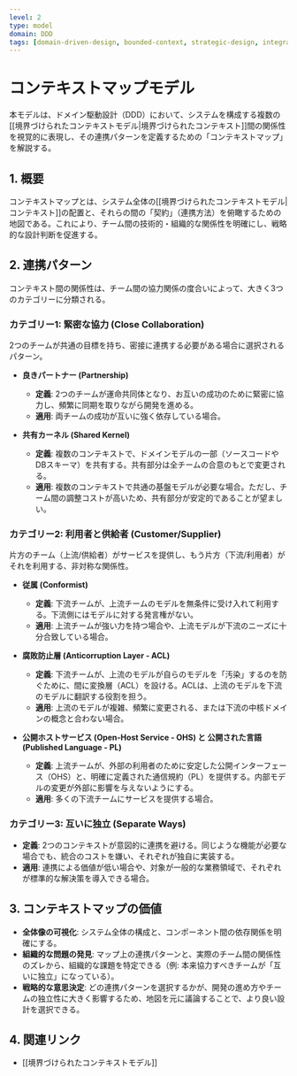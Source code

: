 ```yaml
---
level: 2
type: model
domain: DDD
tags: [domain-driven-design, bounded-context, strategic-design, integration, context-map]
---
```

# コンテキストマップモデル

本モデルは、ドメイン駆動設計（DDD）において、システムを構成する複数の[[境界づけられたコンテキストモデル|境界づけられたコンテキスト]]間の関係性を視覚的に表現し、その連携パターンを定義するための「コンテキストマップ」を解説する。

## 1. 概要

コンテキストマップとは、システム全体の[[境界づけられたコンテキストモデル|コンテキスト]]の配置と、それらの間の「契約」（連携方法）を俯瞰するための地図である。これにより、チーム間の技術的・組織的な関係性を明確にし、戦略的な設計判断を促進する。

## 2. 連携パターン

コンテキスト間の関係性は、チーム間の協力関係の度合いによって、大きく3つのカテゴリーに分類される。

### カテゴリー1: 緊密な協力 (Close Collaboration)

2つのチームが共通の目標を持ち、密接に連携する必要がある場合に選択されるパターン。

- **良きパートナー (Partnership)**
    - **定義**: 2つのチームが運命共同体となり、お互いの成功のために緊密に協力し、頻繁に同期を取りながら開発を進める。
    - **適用**: 両チームの成功が互いに強く依存している場合。

- **共有カーネル (Shared Kernel)**
    - **定義**: 複数のコンテキストで、ドメインモデルの一部（ソースコードやDBスキーマ）を共有する。共有部分は全チームの合意のもとで変更される。
    - **適用**: 複数のコンテキストで共通の基盤モデルが必要な場合。ただし、チーム間の調整コストが高いため、共有部分が安定的であることが望ましい。

### カテゴリー2: 利用者と供給者 (Customer/Supplier)

片方のチーム（上流/供給者）がサービスを提供し、もう片方（下流/利用者）がそれを利用する、非対称な関係性。

- **従属 (Conformist)**
    - **定義**: 下流チームが、上流チームのモデルを無条件に受け入れて利用する。下流側にはモデルに対する発言権がない。
    - **適用**: 上流チームが強い力を持つ場合や、上流モデルが下流のニーズに十分合致している場合。

- **腐敗防止層 (Anticorruption Layer - ACL)**
    - **定義**: 下流チームが、上流のモデルが自らのモデルを「汚染」するのを防ぐために、間に変換層（ACL）を設ける。ACLは、上流のモデルを下流のモデルに翻訳する役割を担う。
    - **適用**: 上流のモデルが複雑、頻繁に変更される、または下流の中核ドメインの概念と合わない場合。

- **公開ホストサービス (Open-Host Service - OHS) と 公開された言語 (Published Language - PL)**
    - **定義**: 上流チームが、外部の利用者のために安定した公開インターフェース（OHS）と、明確に定義された通信規約（PL）を提供する。内部モデルの変更が外部に影響を与えないようにする。
    - **適用**: 多くの下流チームにサービスを提供する場合。

### カテゴリー3: 互いに独立 (Separate Ways)

- **定義**: 2つのコンテキストが意図的に連携を避ける。同じような機能が必要な場合でも、統合のコストを嫌い、それぞれが独自に実装する。
- **適用**: 連携による価値が低い場合や、対象が一般的な業務領域で、それぞれが標準的な解決策を導入できる場合。

## 3. コンテキストマップの価値

- **全体像の可視化**: システム全体の構成と、コンポーネント間の依存関係を明確にする。
- **組織的な問題の発見**: マップ上の連携パターンと、実際のチーム間の関係性のズレから、組織的な課題を特定できる（例: 本来協力すべきチームが「互いに独立」になっている）。
- **戦略的な意思決定**: どの連携パターンを選択するかが、開発の進め方やチームの独立性に大きく影響するため、地図を元に議論することで、より良い設計を選択できる。

## 4. 関連リンク

- [[境界づけられたコンテキストモデル]]
